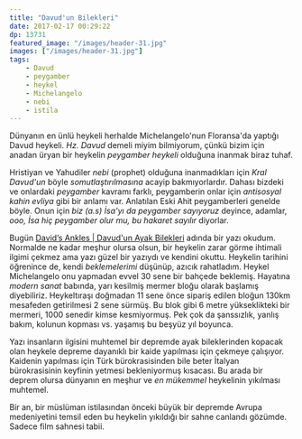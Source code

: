 ```yaml
---
title: "Davud'un Bilekleri"
date: 2017-02-17 00:29:22
dp: 13731
featured_image: "/images/header-31.jpg"
images: ["/images/header-31.jpg"]
tags: 
    - Davud
    - peygamber
    - heykel
    - Michelangelo
    - nebi
    - istila
---
```


Dünyanın en ünlü heykeli herhalde Michelangelo'nun Floransa'da yaptığı Davud
heykeli. *Hz. Davud* demeli miyim bilmiyorum, çünkü bizim için anadan üryan bir
heykelin *peygamber heykeli* olduğuna inanmak biraz tuhaf.

Hristiyan ve Yahudiler *nebi* (prophet) olduğuna inanmadıkları için *Kral
Davud'un* böyle *somutlaştırılmasına* acayip bakmıyorlardır. Dahası
bizdeki ve onlardaki *peygamber* kavramı farklı, peygamberin onlar için
*antisosyal kahin evliya* gibi bir anlamı var. Anlatılan Eski Ahit peygamberleri
genelde böyle. Onun için *biz (a.s) İsa'yı da peygamber sayıyoruz* deyince,
adamlar, *ooo, İsa hiç peygamber olur mu, bu hakaret sayılır* diyorlar.

Bugün [David’s Ankles | Davud'un Ayak Bilekleri][yazi] adında bir
yazı okudum. Normalde ne kadar meşhur olursa olsun, bir heykelin zarar görme
ihtimali ilgimi çekmez ama yazı güzel bir yazıydı ve kendini okuttu. Heykelin
tarihini öğrenince de, kendi *beklemelerimi* düşünüp, azıcık rahatladım. Heykel
Michelangelo onu yapmadan evvel 30 sene bir bahçede beklemiş. Hayatına *modern
sanat* babında, yarı kesilmiş mermer bloğu olarak başlamış
diyebiliriz. Heykeltıraşı doğmadan 11 sene önce sipariş edilen bloğun 130km
mesafeden getirilmesi 2 sene sürmüş. Bu blok gibi 6 metre yükseklikteki bir
mermeri, 1000 senedir kimse kesmiyormuş. Pek çok da şanssızlık, yanlış bakım,
kolunun kopması vs. yaşamış bu beşyüz yıl boyunca. 

Yazı insanların ilgisini muhtemel bir depremde ayak bileklerinden kopacak olan
heykele depreme dayanıklı bir kaide yapılması için çekmeye çalışıyor. Kaidenin
yapılması için Türk bürokrasisinden bile beter İtalyan bürokrasisinin keyfinin
yetmesi bekleniyormuş kısacası. Bu arada bir deprem olursa dünyanın en meşhur ve
*en mükemmel* heykelinin yıkılması muhtemel.

Bir an, bir müslüman istilasından önceki büyük bir depremde Avrupa medeniyetini
temsil eden bu heykelin yıkıldığı bir sahne canlandı gözümde. Sadece film sahnesi tabii. 

[yazi]: https://www.nytimes.com/2016/08/21/magazine/davids-ankles-how-imperfections-could-bring-down-the-worlds-most-perfect-statue.html 
